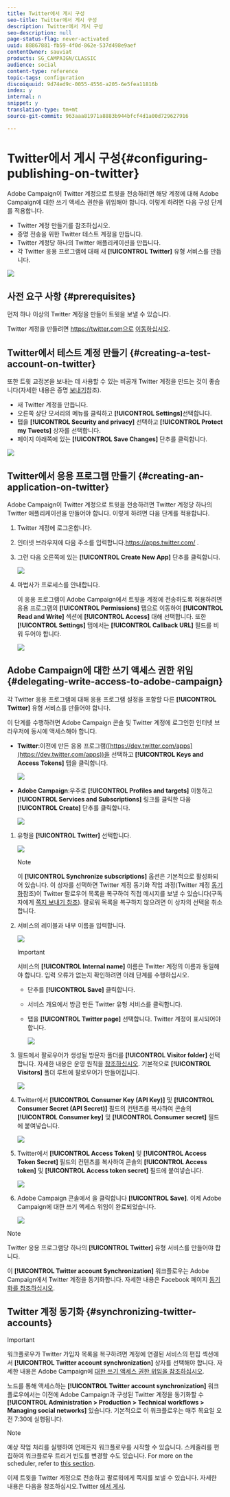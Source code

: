 ```yaml
---
title: Twitter에서 게시 구성
seo-title: Twitter에서 게시 구성
description: Twitter에서 게시 구성
seo-description: null
page-status-flag: never-activated
uuid: 88867881-fb59-4f0d-862e-537d498e9aef
contentOwner: sauviat
products: SG_CAMPAIGN/CLASSIC
audience: social
content-type: reference
topic-tags: configuration
discoiquuid: 9d74ed9c-0055-4556-a205-6e5fea11816b
index: y
internal: n
snippet: y
translation-type: tm+mt
source-git-commit: 963aaa81971a8883b944bfcf4d1a00d729627916

---
```



# Twitter에서 게시 구성{#configuring-publishing-on-twitter}

Adobe Campaign이 Twitter 계정으로 트윗을 전송하려면 해당 계정에 대해 Adobe Campaign에 대한 쓰기 액세스 권한을 위임해야 합니다. 이렇게 하려면 다음 구성 단계를 적용합니다.

* Twitter 계정 만들기를 참조하십시오.
* 증명 전송을 위한 Twitter 테스트 계정을 만듭니다.
* Twitter 계정당 하나의 Twitter 애플리케이션을 만듭니다.
* 각 Twitter 응용 프로그램에 대해 새 **[!UICONTROL Twitter]** 유형 서비스를 만듭니다.

![](assets/social_diagram_twitter_service.png)

## 사전 요구 사항 {#prerequisites}

먼저 하나 이상의 Twitter 계정을 만들어 트윗을 보낼 수 있습니다.

Twitter 계정을 만들려면 https://twitter.com으로 [이동하십시오](https://twitter.com).

## Twitter에서 테스트 계정 만들기 {#creating-a-test-account-on-twitter}

또한 트윗 교정본을 보내는 데 사용할 수 있는 비공개 Twitter 계정을 만드는 것이 좋습니다(자세한 내용은 증명 [보내기](../../social/using/publishing-on-twitter.md#sending-the-proof)참조).

* 새 Twitter 계정을 만듭니다.
* 오른쪽 상단 모서리의 메뉴를 클릭하고 **[!UICONTROL Settings]**&#x200B;선택합니다.
* 탭을 **[!UICONTROL Security and privacy]** 선택하고 **[!UICONTROL Protect my Tweets]** 상자를 선택합니다.
* 페이지 아래쪽에 있는 **[!UICONTROL Save Changes]** 단추를 클릭합니다.

![](assets/social_twitter_test_page.png)

## Twitter에서 응용 프로그램 만들기 {#creating-an-application-on-twitter}

Adobe Campaign이 Twitter 계정으로 트윗을 전송하려면 Twitter 계정당 하나의 Twitter 애플리케이션을 만들어야 합니다. 이렇게 하려면 다음 단계를 적용합니다.

1. Twitter 계정에 로그온합니다.
1. 인터넷 브라우저에 다음 주소를 입력합니다.https://apps.twitter.com/ [](https://apps.twitter.com/).
1. 그런 다음 오른쪽에 있는 **[!UICONTROL Create New App]** 단추를 클릭합니다.

   ![](assets/social_create_twitter_app_001.png)

1. 마법사가 프로세스를 안내합니다.

   이 응용 프로그램이 Adobe Campaign에서 트윗을 계정에 전송하도록 허용하려면 응용 프로그램의 **[!UICONTROL Permissions]** 탭으로 이동하여 **[!UICONTROL Read and Write]** 섹션에 **[!UICONTROL Access]** 대해 선택합니다. 또한 **[!UICONTROL Settings]** 탭에서는 **[!UICONTROL Callback URL]** 필드를 비워 두어야 합니다.

   ![](assets/social_create_twitter_app_002.png)

## Adobe Campaign에 대한 쓰기 액세스 권한 위임 {#delegating-write-access-to-adobe-campaign}

각 Twitter 응용 프로그램에 대해 응용 프로그램 설정을 포함할 다른 **[!UICONTROL Twitter]** 유형 서비스를 만들어야 합니다.

이 단계를 수행하려면 Adobe Campaign 콘솔 및 Twitter 계정에 로그인한 인터넷 브라우저에 동시에 액세스해야 합니다.

* **Twitter**:이전에 만든 응용 프로그램([https://dev.twitter.com/apps](https://dev.twitter.com/apps))을 선택하고 **[!UICONTROL Keys and Access Tokens]** 탭을 클릭합니다.

   ![](assets/social_twitter_service_002.png)

* **Adobe Campaign**:우주로 **[!UICONTROL Profiles and targets]** 이동하고 **[!UICONTROL Services and Subscriptions]** 링크를 클릭한 다음 **[!UICONTROL Create]** 단추를 클릭합니다.

   ![](assets/social_twitter_service_007.png)

1. 유형을 **[!UICONTROL Twitter]** 선택합니다.

   ![](assets/social_twitter_service_008.png)

   >[!NOTE]
   >
   >이 **[!UICONTROL Synchronize subscriptions]** 옵션은 기본적으로 활성화되어 있습니다. 이 상자를 선택하면 Twitter 계정 동기화 작업 과정(Twitter 계정 [동기화](#synchronizing-twitter-accounts)참조)이 Twitter 팔로우어 목록을 복구하여 직접 메시지를 보낼 수 있습니다(구독자에게 [쪽지 보내기 참조](../../social/using/publishing-on-twitter.md#sending-direct-messages-to-subscribers)). 팔로워 목록을 복구하지 않으려면 이 상자의 선택을 취소합니다.

1. 서비스의 레이블과 내부 이름을 입력합니다.

   ![](assets/social_twitter_service_009.png)

   >[!IMPORTANT]
   >
   >서비스의 **[!UICONTROL Internal name]** 이름은 Twitter 계정의 이름과 동일해야 합니다. 입력 오류가 없는지 확인하려면 아래 단계를 수행하십시오.

   * 단추를 **[!UICONTROL Save]** 클릭합니다.
   * 서비스 개요에서 방금 만든 Twitter 유형 서비스를 클릭합니다.
   * 탭을 **[!UICONTROL Twitter page]** 선택합니다. Twitter 계정이 표시되어야 합니다.

      ![](assets/social_twitter_service_010.png)

1. 필드에서 팔로우어가 생성될 방문자 폴더를 **[!UICONTROL Visitor folder]** 선택합니다. 자세한 내용은 운영 원칙을 [참조하십시오](../../social/using/publishing-on-twitter.md#operating-principle). 기본적으로 **[!UICONTROL Visitors]** 폴더 루트에 팔로우어가 만들어집니다.

   ![](assets/social_twitter_service_010_b.png)

1. Twitter에서 **[!UICONTROL Consumer Key (API Key)]** 및 **[!UICONTROL Consumer Secret (API Secret)]** 필드의 컨텐츠를 복사하여 콘솔의 **[!UICONTROL Consumer key]** 및 **[!UICONTROL Consumer secret]** 필드에 붙여넣습니다.

   ![](assets/social_twitter_service_012.png)

1. Twitter에서 **[!UICONTROL Access Token]** 및 **[!UICONTROL Access Token Secret]** 필드의 컨텐츠를 복사하여 콘솔의 **[!UICONTROL Access token]** 및 **[!UICONTROL Access token secret]** 필드에 붙여넣습니다.

   ![](assets/social_twitter_service_013.png)

1. Adobe Campaign 콘솔에서 을 클릭합니다 **[!UICONTROL Save]**. 이제 Adobe Campaign에 대한 쓰기 액세스 위임이 완료되었습니다.

   ![](assets/social_twitter_service_014.png)

>[!NOTE]
>
>Twitter 응용 프로그램당 하나의 **[!UICONTROL Twitter]** 유형 서비스를 만들어야 합니다.

이 **[!UICONTROL Twitter account Synchronization]** 워크플로우는 Adobe Campaign에서 Twitter 계정을 동기화합니다. 자세한 내용은 Facebook 페이지 [동기화를 참조하십시오](../../social/using/publishing-on-facebook-walls.md#synchronizing-facebook-pages).

## Twitter 계정 동기화 {#synchronizing-twitter-accounts}

>[!IMPORTANT]
>
>워크플로우가 Twitter 가입자 목록을 복구하려면 계정에 연결된 서비스의 편집 섹션에서 **[!UICONTROL Twitter account synchronization]** 상자를 선택해야 합니다. 자세한 내용은 Adobe Campaign에 [대한 쓰기 액세스 권한 위임을 참조하십시오](#delegating-write-access-to-adobe-campaign).

노드를 통해 액세스하는 **[!UICONTROL Twitter account synchronization]** 워크플로우에서는 이전에 Adobe Campaign과 구성된 Twitter 계정을 동기화할 수 **[!UICONTROL Administration > Production > Technical workflows > Managing social networks]** 있습니다. 기본적으로 이 워크플로우는 매주 목요일 오전 7:30에 실행됩니다.

>[!NOTE]
>
>예상 작업 처리를 실행하여 언제든지 워크플로우를 시작할 수 있습니다. 스케줄러를 편집하여 워크플로우 트리거 빈도를 변경할 수도 있습니다. For more on the scheduler, refer to [this section](../../workflow/using/scheduler.md).

이제 트윗을 Twitter 계정으로 전송하고 팔로워에게 쪽지를 보낼 수 있습니다. 자세한 내용은 다음을 참조하십시오.Twitter [에서 게시](../../social/using/publishing-on-twitter.md).
